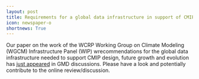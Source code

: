 ```yaml
---
layout: post
title: Requirements for a global data infrastructure in support of CMIP6
icon: newspaper-o
shortnews: True
---
```


Our paper on the work of the WCRP Working Group on Climate Modeling (WGCM) Infrastructure Panel (WIP) wrecommendations for the global data infrastructure needed to support CMIP design, future growth and evolution has [just appeared](https://www.geosci-model-dev-discuss.net/gmd-2018-52/) in GMD discussions.
Please have a look and potentially contribute to the online review/discussion.
